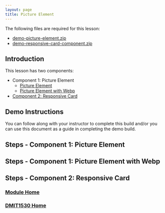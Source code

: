 ```yaml
---
layout: page
title: Picture Element
---
```

<style>
    .css-class{
        color: firebrick;
        font-weight: bold;
    }
    .html-class{
        color: blue;
        font-weight: bold;
    }
</style>

The following files are required for this lesson:
* [demo-picture-element.zip](files/demo-picture-element.zip)
* [demo-responsive-card-component.zip](files/demo-responsive-card-component.zip)

## Introduction
This lesson has two components:
* Component 1: Picture Element
  * [Picture Element](#picture)
  * [Picture Element with Webp](#webp)
* [Component 2: Responsive Card](#card)

## Demo Instructions
You can follow along with your instructor to complete this build and/or you can use this document as a guide in completing the demo build.

## Steps - <a ID="picture">Component 1</a>: Picture Element

## Steps - <a ID="webp">Component 1</a>: Picture Element with Webp

## Steps - <a ID="card">Component 2</a>: Responsive Card

### [Module Home](../module3.md)
### [DMIT1530 Home](../../)